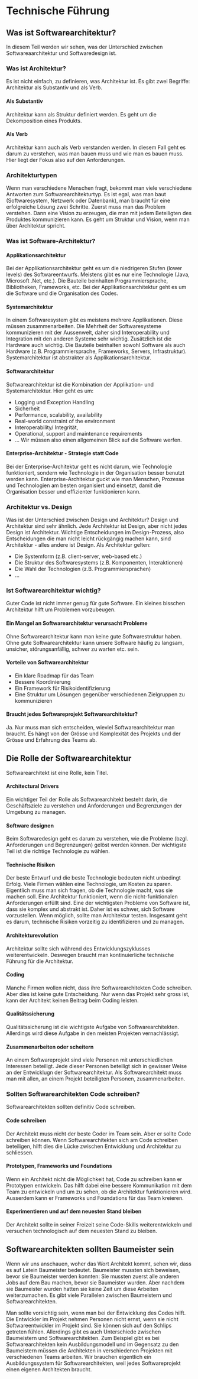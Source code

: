 # Technische Führung
## Was ist Softwarearchitektur?
In diesem Teil werden wir sehen, was der Unterschied zwischen Softwareaarchitektur und Softwaredesign ist.

### Was ist Architektur?
Es ist nicht einfach, zu definieren, was Architektur ist. Es gibt zwei Begriffe: Architektur als Substantiv und als Verb.

#### Als Substantiv
Architektur kann als Struktur definiert werden. Es geht um die Dekomposition eines Produkts.

#### Als Verb
Architektur kann auch als Verb verstanden werden. In diesem Fall geht es darum zu verstehen, was man bauen muss und wie man es bauen muss. Hier liegt der Fokus also auf den Anforderungen.

### Architekturtypen
Wenn man verschiedene Menschen fragt, bekommt man viele verschiedene Antworten zum Softwarearchitekturtyp.
Es ist egal, was man baut (Softwaresystem, Netzwerk oder Datenbank), man braucht für eine erfolgreiche Lösung zwei Schritte. Zuerst muss man das Problem verstehen. Dann eine Vision zu erzeugen, die man mit jedem Beteiligten des Produktes kommunizieren kann. Es geht um Struktur und Vision, wenn man über Architektur spricht.

### Was ist Software-Architektur?
#### Applikationsarchitektur
Bei der Applikationsarchitektur geht es um die niedrigeren Stufen (lower levels) des Softwareentwurfs. Meistens gibt es nur eine Technologie (Java, Microsoft .Net, etc.). Die Bauteile beinhalten Programmiersprache, Bibliotheken, Frameworks, etc. Bei der Applikationsarchitektur geht es um die Software und die Organisation des Codes.

#### Systemarchitektur
In einem Softwaresystem gibt es meistens mehrere Applikationen. Diese müssen zusammenarbeiten. Die Mehrheit der Softwaresysteme kommunizieren mit der Aussenwelt, daher sind Interoperability und Integration mit den anderen Systeme sehr wichtig. Zusätzlich ist die Hardware auch wichtig. Die Bauteile beinhalten sowohl Software als auch Hardware (z.B. Programmiersprache, Frameworks, Servers, Infrastruktur). Systemarchitektur ist abstrakter als Applikationsarchitektur.

#### Softwararchitektur
Softwarearchitektur ist die Kombination der Applikation- und Systemarchitektur. Hier geht es um:
- Logging und Exception Handling
- Sicherheit
- Performance, scalability, availability
- Real-world constraint of the environment
- Interoperability/ Integrität,
- Operational, support and maintenance requirements
- ...
Wir müssen also einen allgemeinen Blick auf die Software werfen.

#### Enterprise-Architektur - Strategie statt Code
Bei der Enterprise-Architektur geht es nicht darum, wie Technologie funktioniert, sondern wie Technologie in der Organisation besser benutzt werden kann. Enterprise-Architektur guckt wie man Menschen, Prozesse und Technologien am besten organisiert und einsetzt, damit die Organisation besser und effizienter funktionieren kann.

### Architektur vs. Design
Was ist der Unterschied zwischen Design und Architektur? 
Design und Architektur sind sehr ähnlich. Jede Architektur ist Design, aber nicht jedes Design ist Architektur. Wichtige Entscheidungen im Design-Prozess, also Entscheidungen die man nicht leicht rückgängig machen kann, sind Architektur - alles andere ist Design. Als Architektur gelten:
- Die Systemform (z.B. client-server, web-based etc.)
- Die Struktur des Softwaresystems (z.B. Komponenten, Interaktionen)
- Die Wahl der Technologien (z.B. Programmiersprachen)
- ...

### Ist Softwarearchitektur wichtig?
Guter Code ist nicht immer genug für gute Software. Ein kleines bisschen Architektur hilft um Problemen vorzubeugen.

#### Ein Mangel an Softwarearchitektur verursacht Probleme
Ohne Softwarearchitektur kann man keine gute Softwarestruktur haben. Ohne gute Softwarearchitektur kann unsere Software häufig zu langsam, unsicher, störungsanfällig, schwer zu warten etc. sein.

#### Vorteile von Softwarearchitektur
- Ein klare Roadmap für das Team
- Bessere Koordinierung
- Ein Framework für Risikoidentifizierung
- Eine Struktur um Lösungen gegenüber verschiedenen Zielgruppen zu kommunizieren

#### Braucht jedes Softwareprojekt Softwarearchitektur?
Ja. Nur muss man sich entscheiden, wieviel Softwarearchitektur man braucht. Es hängt von der Grösse und Komplexität des Projekts und der Grösse und Erfahrung des Teams ab.

## Die Rolle der Softwarearchitektur
Softwarearchitekt ist eine Rolle, kein Titel.

#### Architectural Drivers
Ein wichtiger Teil der Rolle als Softwarearchitekt besteht darin, die Geschäftsziele zu verstehen und Anforderungen und Begrenzungen der Umgebung zu managen.

#### Software designen
Beim Softwaredesign geht es darum zu verstehen, wie die Probleme (bzgl. Anforderungen und Begrenzungen) gelöst werden können. Der wichtigste Teil ist die richtige Technologie zu wählen.

#### Technische Risiken
Der beste Entwurf und die beste Technologie bedeuten nicht unbedingt Erfolg. Viele Firmen wählen eine Technologie, um Kosten zu sparen. Eigentlich muss man sich fragen, ob die Technologie macht, was sie machen soll.
Eine Architektur funktioniert, wenn die nicht-funktionalen Anforderungen erfüllt sind. Eine der wichtigsten Probleme von Software ist, dass sie komplex und abstrakt ist. Daher ist es schwer, sich Software vorzustellen. Wenn möglich, sollte man Architektur testen. Insgesamt geht es darum, technische Risiken vorzeitig zu identifizieren und zu managen.

#### Architekturevolution
Architektur sollte sich während des Entwicklungszyklusses weiterentwickeln. Deswegen braucht man kontinuierliche technische Führung für die Architektur.

#### Coding
Manche Firmen wollen nicht, dass ihre Softwarearchitekten Code schreiben. Aber dies ist keine gute Entscheidung. Nur wenn das Projekt sehr gross ist, kann der Architekt keinen Beitrag beim Coding leisten.

#### Qualitätssicherung
Qualitätssicherung ist die wichtigste Aufgabe von Softwarearchitekten. Allerdings wird diese Aufgabe in den meisten Projekten vernachlässigt.

#### Zusammenarbeiten oder scheitern
An einem Softwareprojekt sind viele Personen mit unterschiedlichen Interessen beteiligt. Jede dieser Personen beteiligt sich in gewisser Weise an der Entwicklugn der Softwarearchitektur. Als Softwarearchitekt muss man mit allen, an einem Projekt beteiligten Personen, zusammenarbeiten.

### Sollten Softwarearchitekten Code schreiben?
Softwarearchitekten sollten definitiv Code schreiben.

#### Code schreiben
Der Architekt muss nicht der beste Coder im Team sein. Aber er sollte Code schreiben können. Wenn Softwarearchitekten sich am Code schreiben beteiligen, hilft dies die Lücke zwischen Entwicklung und Architektur zu schliessen.

#### Prototypen, Frameworks und Foundations
Wenn ein Architekt nicht die Möglichkeit hat, Code zu schreiben kann er Prototypen entwickeln. Das hilft dabei eine bessere Kommunikation mit dem Team zu entwickeln und um zu sehen, ob die Architektur funktionieren wird. Ausserdem kann er Frameworks und Foundations für das Team kreieren.

#### Experimentieren und auf dem neuesten Stand bleiben
Der Architekt sollte in seiner Freizeit seine Code-Skills weiterentwickeln und versuchen technologisch auf dem neuesten Stand zu bleiben.

## Softwarearchitekten sollten Baumeister sein
Wenn wir uns anschauen, woher das Wort Architekt kommt, sehen wir, dass es auf Latein Baumeister bedeutet. Baumeister mussten sich beweisen, bevor sie Baumeister werden konnten: Sie mussten zuerst alle anderen Jobs auf dem Bau machen, bevor sie Baumeister wurden. Aber nachdem sie Baumeister wurden hatten sie keine Zeit um diese Arbeiten weiterzumachen. Es gibt viele Parallelen zwischen Baumeistern und Softwarearchitekten.

Man sollte vorsichtig sein, wenn man bei der Entwicklung des Codes hilft. Die Entwickler im Projekt nehmen Personen nicht ernst, wenn sie nicht Softwareentwickler im Projekt sind. Sie können sich auf den Schlips getreten fühlen.
Allerdings gibt es auch Unterschiede zwischen Baumeistern und Softwarearchitekten. Zum Beispiel gibt es bei Softwarearchitekten kein Ausbildungsmodell und im Gegensatz zu den Baumeistern müssen die Architekten in verschiedenen Projekten mit verschiedenen Teams arbeiten. Wir brauchen eigentlich ein Ausbildungssystem für Softwarearchitekten, weil jedes Softwareprojekt einen eigenen Architekten braucht.
